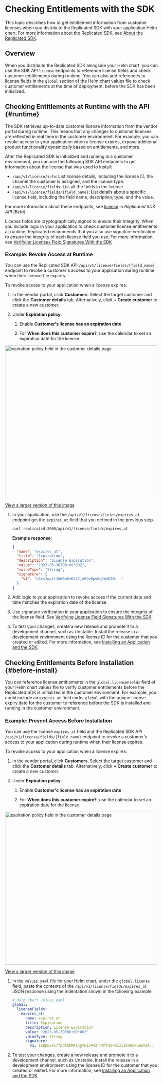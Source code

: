 # Checking Entitlements with the SDK

This topic describes how to get entitlement information from customer licenses when you distribute the Replicated SDK with your application Helm chart. For more information about the Replicated SDK, see [About the Replicated SDK](replicated-sdk-overview).

## Overview

When you distribute the Replicated SDK alongside your Helm chart, you can use the SDK API `license` endpoints to reference license fields and check customer entitlements during runtime. You can also add references to license fields in the `global` section of the Helm chart values file to check customer entitlements at the time of deployment, before the SDK has been initialized.

## Checking Entitlements at Runtime with the API {#runtime}

The SDK retrieves up-to-date customer license information from the vendor portal during runtime. This means that any changes to customer licenses are reflected in real time in the customer environment. For example, you can revoke access to your application when a license expires, expose additional product functionality dynamically based on entitlements, and more.

After the Replicated SDK is initialized and running in a customer environment, you can use the following SDK API endpoints to get information about the license that was used to install:
* `/api/v1/license/info`: List license details, including the license ID, the channel the customer is assigned, and the license type.
* `/api/v1/license/fields`: List all the fields in the license.  
* `/api/v1/license/fields/{field_name}`: List details about a specific license field, including the field name, description, type, and the value.

For more information about these endpoints, see [license](/reference/replicated-sdk-apis#license) in _Replicated SDK API (Beta)_.

License fields are cryptographically signed to ensure their integrity. When you include logic in your application to check customer license entitlements at runtime, Replicated recommends that you also use signature verification to ensure the integrity of each license field you use. For more information, see [Verifying Licenses Field Signatures With the SDK](licenses-verify-fields-sdk-api)

### Example: Revoke Access at Runtime

You can use the Replicated SDK API `/api/v1/license/fields/{field_name}` endpoint to revoke a customer's access to your application during runtime when their license file expires.

To revoke access to your application when a license expires:

1. In the vendor portal, click **Customers**. Select the target customer and click the **Customer details** tab. Alternatively, click **+ Create customer** to create a new customer.

1. Under **Expiration policy**:

   1. Enable **Customer's license has an expiration date**.

   1. For **When does this customer expire?**, use the calendar to set an expiration date for the license.

  <img alt="expiration policy field in the customer details page" src="/images/customer-expiration-policy.png" width="500px"/>

  [View a larger version of this image](/images/customer-expiration-policy.png)

1. In your application, use the `/api/v1/license/fields/expires_at` endpoint get the `expires_at` field that you defined in the previous step.

    ```bash
    curl replicated:3000/api/v1/license/fields/expires_at
    ```

    **Example response**:

    ```json
    {
      "name": "expires_at",
      "title": "Expiration",
      "description": "License Expiration",
      "value": "2023-05-30T00:00:00Z",
      "valueType": "String",
      "signature": {
        "v1": "c6rsImpilJhW0eK+Kk37jeRQvBpvWgJeXK2M..."
      }
    }
    ```

1. Add logic to your application to revoke access if the current date and time matches the expiration date of the license.

1. Use signature verification in your application to ensure the integrity of the license field. See [Verifying License Field Signatures With the SDK](licenses-verify-fields-sdk-api).

1. To test your changes, create a new release and promote it to a development channel, such as Unstable. Install the release in a development environment using the license ID for the customer that you created or edited. For more information, see [Installing an Application and the SDK](replicated-sdk-installing).

## Checking Entitlements Before Installation {#before-install}

You can reference license entitlements in the `global.licenseFields` field of your Helm chart values file to verify customer entitlements before the Replicated SDK is initialized in the customer environment. For example, you could include an `expires_at` field under `global` with the unique license expiry date for the customer to reference before the SDK is installed and running in the customer environment.
### Example: Prevent Access Before Installation

You can use the license `expires_at` field and the Replicated SDK API `/api/v1/license/fields/{field_name}` endpoint to revoke a customer's access to your application during runtime when their license expires.

To revoke access to your application when a license expires:

1. In the vendor portal, click **Customers**. Select the target customer and click the **Customer details** tab. Alternatively, click **+ Create customer** to create a new customer.

1. Under **Expiration policy**:

   1. Enable **Customer's license has an expiration date**.

   1. For **When does this customer expire?**, use the calendar to set an expiration date for the license.

  <img alt="expiration policy field in the customer details page" src="/images/customer-expiration-policy.png" width="500px"/>

  [View a larger version of this image](/images/customer-expiration-policy.png)

1. In the `values.yaml` file for your Helm chart, under the `global.license` field, paste the contents of the `/api/v1/license/fields/expires_at` JSON response using the indentation shown in the following example:

    ```yaml
    # Helm chart values.yaml
    global:
      licenseFields:
        expires_at:
          name: expires_at
          title: Expiration
          description: License Expiration
          value: "2023-05-30T00:00:00Z"
          valueType: String
          signature:
            v1: iZBpESXx7fpdtnbMKingYHiJH42rP8fPs0x8izy1mODckGBwVoA... 
    ```

1. To test your changes, create a new release and promote it to a development channel, such as Unstable. Install the release in a development environment using the license ID for the customer that you created or edited. For more information, see [Installing an Application and the SDK](replicated-sdk-installing).    